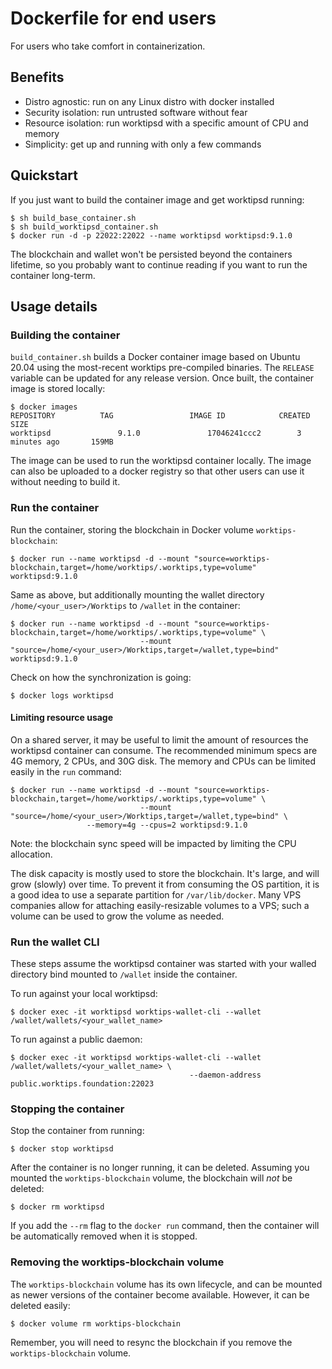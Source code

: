 # Dockerfile for end users

For users who take comfort in containerization.

## Benefits

- Distro agnostic: run on any Linux distro with docker installed
- Security isolation: run untrusted software without fear
- Resource isolation: run worktipsd with a specific amount of CPU and memory
- Simplicity: get up and running with only a few commands

## Quickstart

If you just want to build the container image and get worktipsd running:

```
$ sh build_base_container.sh
$ sh build_worktipsd_container.sh
$ docker run -d -p 22022:22022 --name worktipsd worktipsd:9.1.0
```

The blockchain and wallet won't be persisted beyond the containers lifetime, so you probably want to continue reading if
you want to run the container long-term.

## Usage details

### Building the container

`build_container.sh` builds a Docker container image based on Ubuntu 20.04 using the most-recent worktips pre-compiled binaries.
The `RELEASE` variable can be updated for any release version. Once built, the container image is stored locally:

```
$ docker images
REPOSITORY          TAG                 IMAGE ID            CREATED             SIZE
worktipsd               9.1.0               17046241ccc2        3 minutes ago       159MB
```

The image can be used to run the worktipsd container locally. The image can also be uploaded to a docker registry so that
other users can use it without needing to build it.

### Run the container

Run the container, storing the blockchain in Docker volume `worktips-blockchain`:

`$ docker run --name worktipsd -d --mount "source=worktips-blockchain,target=/home/worktips/.worktips,type=volume" worktipsd:9.1.0`

Same as above, but additionally mounting the wallet directory `/home/<your_user>/Worktips` to `/wallet` in the container:

```
$ docker run --name worktipsd -d --mount "source=worktips-blockchain,target=/home/worktips/.worktips,type=volume" \
                             --mount "source=/home/<your_user>/Worktips,target=/wallet,type=bind" worktipsd:9.1.0
```

Check on how the synchronization is going:

```
$ docker logs worktipsd
```

#### Limiting resource usage

On a shared server, it may be useful to limit the amount of resources the worktipsd container can consume. The recommended minimum
specs are 4G memory, 2 CPUs, and 30G disk. The memory and CPUs can be limited easily in the `run` command:

```
$ docker run --name worktipsd -d --mount "source=worktips-blockchain,target=/home/worktips/.worktips,type=volume" \
                             --mount "source=/home/<your_user>/Worktips,target=/wallet,type=bind" \
			     --memory=4g --cpus=2 worktipsd:9.1.0
```

Note: the blockchain sync speed will be impacted by limiting the CPU allocation.

The disk capacity is mostly used to store the blockchain. It's large, and will grow (slowly) over time. To prevent it from consuming
the OS partition, it is a good idea to use a separate partition for `/var/lib/docker`. Many VPS companies allow for attaching
easily-resizable volumes to a VPS; such a volume can be used to grow the volume as needed.

### Run the wallet CLI

These steps assume the worktipsd container was started with your walled directory bind mounted to `/wallet` inside the container.

To run against your local worktipsd:

`$ docker exec -it worktipsd worktips-wallet-cli --wallet /wallet/wallets/<your_wallet_name>`

To run against a public daemon:

```
$ docker exec -it worktipsd worktips-wallet-cli --wallet /wallet/wallets/<your_wallet_name> \
                                        --daemon-address public.worktips.foundation:22023
```

### Stopping the container

Stop the container from running:

```
$ docker stop worktipsd
```

After the container is no longer running, it can be deleted. Assuming you mounted the `worktips-blockchain` volume, the
blockchain will *not* be deleted:

```
$ docker rm worktipsd
```

If you add the `--rm` flag to the `docker run` command, then the container will be automatically removed when it is stopped.

### Removing the worktips-blockchain volume

The `worktips-blockchain` volume has its own lifecycle, and can be mounted as newer versions of the container become available.
However, it can be deleted easily:

```
$ docker volume rm worktips-blockchain
```

Remember, you will need to resync the blockchain if you remove the `worktips-blockchain` volume.
